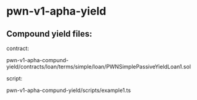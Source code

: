 # pwn-v1-apha-yield

## Compound yield files:
contract:

pwn-v1-apha-compund-yield/contracts/loan/terms/simple/loan/PWNSimplePassiveYieldLoan1.sol

script:

pwn-v1-apha-compund-yield/scripts/example1.ts
